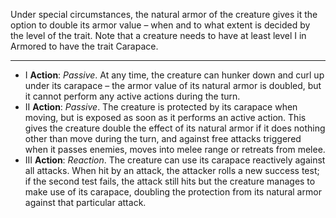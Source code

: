 Under special circumstances, the natural armor of the creature gives it the option to double its armor value – when and to what extent is decided by the level of the trait. Note that a creature needs to have at least level I in Armored to have the trait Carapace.

---
- I **Action**: *Passive*. At any time, the creature can hunker down and curl up under its carapace – the armor value of its natural armor is doubled, but it cannot perform any active actions during the turn.
- II **Action**: *Passive*. The creature is protected by its carapace when moving, but is exposed as soon as it performs an active action. This gives the creature double the effect of its natural armor if it does nothing other than move during the turn, and against free attacks triggered when it passes enemies, moves into melee range or retreats from melee. 
- III **Action**: *Reaction*. The creature can use its carapace reactively against all attacks. When hit by an attack, the attacker rolls a new success test; if the second test fails, the attack still hits but the creature manages to make use of its carapace, doubling the protection from its natural armor against that particular attack.